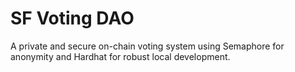 # SF Voting DAO
A private and secure on-chain voting system using Semaphore for anonymity and Hardhat for robust local development.

